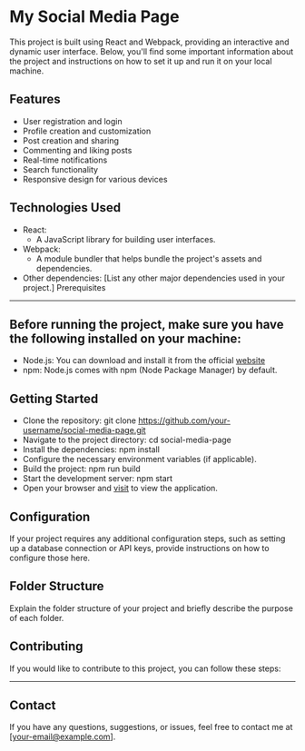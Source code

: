 # My Social Media Page

This project is built using React and Webpack, providing an interactive and dynamic user interface. Below, you'll find some important information about the project and instructions on how to set it up and run it on your local machine.

## Features

- User registration and login
- Profile creation and customization
- Post creation and sharing
- Commenting and liking posts
- Real-time notifications
- Search functionality
- Responsive design for various devices
 
## Technologies Used

- React: 
  - A JavaScript library for building user interfaces.
- Webpack: 
  - A module bundler that helps bundle the project's assets and dependencies.
- Other dependencies: [List any other major dependencies used in your project.]
Prerequisites
___
## Before running the project, make sure you have the following installed on your machine:

- Node.js: You can download and install it from the official [website](https://nodejs.org)
- npm: Node.js comes with npm (Node Package Manager) by default.

## Getting Started

- Clone the repository: git clone https://github.com/your-username/social-media-page.git
- Navigate to the project directory: cd social-media-page
- Install the dependencies: npm install
- Configure the necessary environment variables (if applicable).
- Build the project: npm run build
- Start the development server: npm start
- Open your browser and [visit](http://localhost:3000) to view the application.

## Configuration

If your project requires any additional configuration steps, such as setting up a database connection or API keys, provide instructions on how to configure those here.

## Folder Structure

Explain the folder structure of your project and briefly describe the purpose of each folder.

## Contributing
If you would like to contribute to this project, you can follow these steps:
___
## Contact
If you have any questions, suggestions, or issues, feel free to contact me at 
[your-email@example.com].